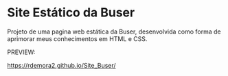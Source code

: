 # Site Estático da Buser 

Projeto de uma pagina web estática da Buser, desenvolvida como forma de aprimorar meus conhecimentos em HTML e CSS.

PREVIEW:

https://rdemora2.github.io/Site_Buser/


